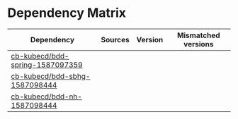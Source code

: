 # Dependency Matrix

Dependency | Sources | Version | Mismatched versions
---------- | ------- | ------- | -------------------
[cb-kubecd/bdd-spring-1587097359](https://github.com/cb-kubecd/bdd-spring-1587097359.git) |  | []() | 
[cb-kubecd/bdd-sbhg-1587098444](https://github.com/cb-kubecd/bdd-sbhg-1587098444.git) |  | []() | 
[cb-kubecd/bdd-nh-1587098444](https://github.com/cb-kubecd/bdd-nh-1587098444.git) |  | []() | 
